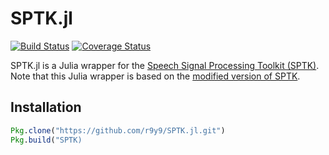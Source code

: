 # SPTK.jl

[![Build Status](https://travis-ci.org/r9y9/SPTK.jl.svg?branch=master)](https://travis-ci.org/r9y9/SPTK.jl)
[![Coverage Status](https://coveralls.io/repos/r9y9/SPTK.jl/badge.svg)](https://coveralls.io/r/r9y9/SPTK.jl)

SPTK.jl is a Julia wrapper for the [Speech Signal Processing Toolkit (SPTK)](http://sp-tk.sourceforge.net/). Note that this Julia wrapper is based on the [modified version of SPTK](https://github.com/r9y9/SPTK).

## Installation

```julia
Pkg.clone("https://github.com/r9y9/SPTK.jl.git")
Pkg.build("SPTK)
```
